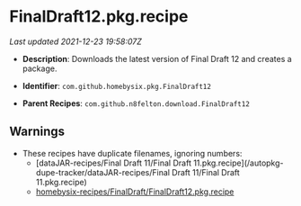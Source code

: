 # FinalDraft12.pkg.recipe

_Last updated 2021-12-23 19:58:07Z_

- **Description**: Downloads the latest version of Final Draft 12 and creates a package.

- **Identifier**: `com.github.homebysix.pkg.FinalDraft12`

- **Parent Recipes**: `com.github.n8felton.download.FinalDraft12`

## Warnings

- These recipes have duplicate filenames, ignoring numbers:
    - [dataJAR-recipes/Final Draft 11/Final Draft 11.pkg.recipe](/autopkg-dupe-tracker/dataJAR-recipes/Final Draft 11/Final Draft 11.pkg.recipe)
    - [homebysix-recipes/FinalDraft/FinalDraft12.pkg.recipe](/autopkg-dupe-tracker/homebysix-recipes/FinalDraft/FinalDraft12.pkg.recipe)